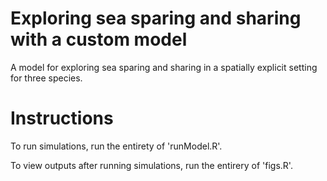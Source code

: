 # Exploring sea sparing and sharing with a custom model

A model for exploring sea sparing and sharing in a spatially explicit setting for three species.

# Instructions

To run simulations, run the entirety of 'runModel.R'.

To view outputs after running simulations, run the entirery of 'figs.R'.
